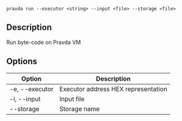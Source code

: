 ```pravda run --executor <string> --input <file> --storage <file>```

## Description
Run byte-code on Pravda VM
## Options

|Option|Description|
|----|----|
|-e, --executor|Executor address HEX representation
|-i, --input|Input file
|--storage|Storage name
